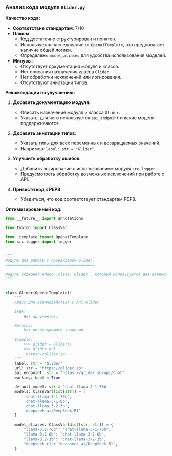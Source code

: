 ### **Анализ кода модуля `Glider.py`**

**Качество кода:**

- **Соответствие стандартам**: 7/10
- **Плюсы**:
    - Код достаточно структурирован и понятен.
    - Используется наследование от `OpenaiTemplate`, что предполагает наличие общей логики.
    - Определены `model_aliases` для удобства использования моделей.
- **Минусы**:
    - Отсутствует документация модуля и класса.
    - Нет описания назначения класса `Glider`.
    - Нет обработки исключений или логирования.
    - Отсутствуют аннотации типов.

**Рекомендации по улучшению:**

1.  **Добавить документацию модуля**:
    - Описать назначение модуля и класса `Glider`.
    - Указать, для чего используется `api_endpoint` и какие модели поддерживаются.

2.  **Добавить аннотации типов**:
    - Указать типы для всех переменных и возвращаемых значений.
    - Например: `label: str = "Glider"`.

3.  **Улучшить обработку ошибок**:
    - Добавить логирование с использованием модуля `src.logger`.
    - Предусмотреть обработку возможных исключений при работе с API.

4.  **Привести код к PEP8**:
    - Убедиться, что код соответствует стандартам PEP8.

**Оптимизированный код:**

```python
from __future__ import annotations

from typing import ClassVar

from .template import OpenaiTemplate
from src.logger import logger


"""
Модуль для работы с провайдером Glider.
=======================================

Модуль содержит класс :class:`Glider`, который используется для взаимодействия с API Glider.
"""


class Glider(OpenaiTemplate):
    """
    Класс для взаимодействия с API Glider.

    Args:
        Нет аргументов.

    Returns:
        Нет возвращаемого значения.

    Example:
        >>> glider = Glider()
        >>> glider.url
        'https://glider.so'
    """
    label: str = "Glider"
    url: str = "https://glider.so"
    api_endpoint: str = "https://glider.so/api/chat"
    working: bool = True

    default_model: str = 'chat-llama-3-1-70b'
    models: ClassVar[list[str]] = [
        'chat-llama-3-1-70b',
        'chat-llama-3-1-8b',
        'chat-llama-3-2-3b',
        'deepseek-ai/DeepSeek-R1'
    ]

    model_aliases: ClassVar[dict[str, str]] = {
        "llama-3.1-70b": "chat-llama-3-1-70b",
        "llama-3.1-8b": "chat-llama-3-1-8b",
        "llama-3.2-3b": "chat-llama-3-2-3b",
        "deepseek-r1": "deepseek-ai/DeepSeek-R1",
    }
